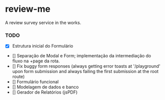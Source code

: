 # review-me
A review survey service in the works. 

### TODO

- [x] Estrutura inicial do Formulário
- [] Separação de Modal e Form; implementação da intermediação do fluxo na +page da rota.
- [] Fix buggy form responses (always getting error toasts at '/playground' upon form submission and always failing the first submission at the root route)
- [] Formulário funcional
- [] Modelagem de dados e banco
- [] Gerador de Relatórios (jsPDF)